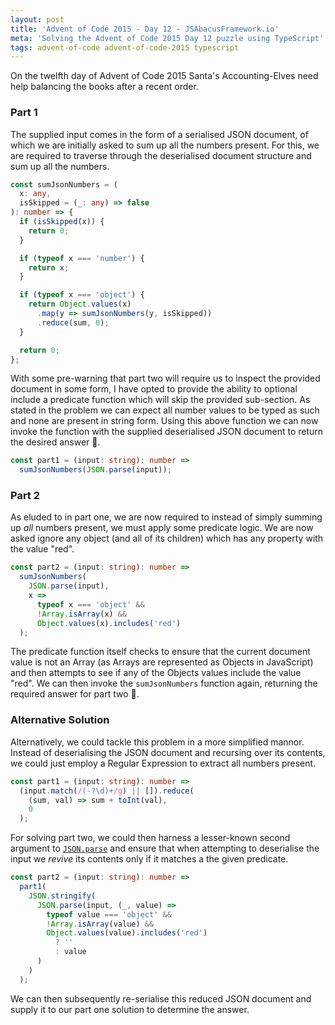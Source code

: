 ```yaml
---
layout: post
title: 'Advent of Code 2015 - Day 12 - JSAbacusFramework.io'
meta: 'Solving the Advent of Code 2015 Day 12 puzzle using TypeScript'
tags: advent-of-code advent-of-code-2015 typescript
---
```


On the twelfth day of Advent of Code 2015 Santa's Accounting-Elves need help balancing the books after a recent order.

<!--more-->

### Part 1

The supplied input comes in the form of a serialised JSON document, of which we are initially asked to sum up all the numbers present.
For this, we are required to traverse through the deserialised document structure and sum up all the numbers.

```typescript
const sumJsonNumbers = (
  x: any,
  isSkipped = (_: any) => false
): number => {
  if (isSkipped(x)) {
    return 0;
  }

  if (typeof x === 'number') {
    return x;
  }

  if (typeof x === 'object') {
    return Object.values(x)
      .map(y => sumJsonNumbers(y, isSkipped))
      .reduce(sum, 0);
  }

  return 0;
};
```

With some pre-warning that part two will require us to inspect the provided document in some form, I have opted to provide the ability to optional include a predicate function which will skip the provided sub-section.
As stated in the problem we can expect all number values to be typed as such and none are present in string form.
Using this above function we can now invoke the function with the supplied deserialised JSON document to return the desired answer 🌟.

```typescript
const part1 = (input: string): number =>
  sumJsonNumbers(JSON.parse(input));
```

### Part 2

As eluded to in part one, we are now required to instead of simply summing up _all_ numbers present, we must apply some predicate logic.
We are now asked ignore any object (and all of its children) which has any property with the value "red".

```typescript
const part2 = (input: string): number =>
  sumJsonNumbers(
    JSON.parse(input),
    x =>
      typeof x === 'object' &&
      !Array.isArray(x) &&
      Object.values(x).includes('red')
  );
```

The predicate function itself checks to ensure that the current document value is not an Array (as Arrays are represented as Objects in JavaScript) and then attempts to see if any of the Objects values include the value "red".
We can then invoke the `sumJsonNumbers` function again, returning the required answer for part two 🌟.

### Alternative Solution

Alternatively, we could tackle this problem in a more simplified mannor.
Instead of deserialising the JSON document and recursing over its contents, we could just employ a Regular Expression to extract all numbers present.

```typescript
const part1 = (input: string): number =>
  (input.match(/(-?\d)+/g) || []).reduce(
    (sum, val) => sum + toInt(val),
    0
  );
```

For solving part two, we could then harness a lesser-known second argument to [`JSON.parse`](https://developer.mozilla.org/en-US/docs/Web/JavaScript/Reference/Global_Objects/JSON/parse) and ensure that when attempting to deserialise the input we _revive_ its contents only if it matches a the given predicate.

```typescript
const part2 = (input: string): number =>
  part1(
    JSON.stringify(
      JSON.parse(input, (_, value) =>
        typeof value === 'object' &&
        !Array.isArray(value) &&
        Object.values(value).includes('red')
          ? ''
          : value
      )
    )
  );
```

We can then subsequently re-serialise this reduced JSON document and supply it to our part one solution to determine the answer.
